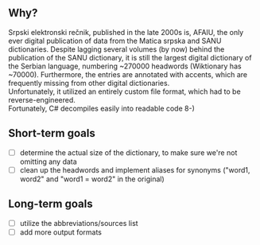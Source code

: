 ## Why?
Srpski elektronski rečnik, published in the late 2000s is, AFAIU, the only ever digital publication of data from the Matica srpska and SANU dictionaries. Despite lagging several volumes (by now) behind the publication of the SANU dictionary, it is still the largest digital dictionary of the Serbian language, numbering ~270000 headwords (Wiktionary has ~70000). Furthermore, the entries are annotated with accents, which are frequently missing from other digital dictionaries. \
Unfortunately, it utilized an entirely custom file format, which had to be reverse-engineered. \
Fortunately, C# decompiles easily into readable code 8-)

## Short-term goals
- [ ] determine the actual size of the dictionary, to make sure we're not omitting any data
- [ ] clean up the headwords and implement aliases for synonyms ("word1, word2" and "word1 = word2" in the original)

## Long-term goals
- [ ] utilize the abbreviations/sources list
- [ ] add more output formats
